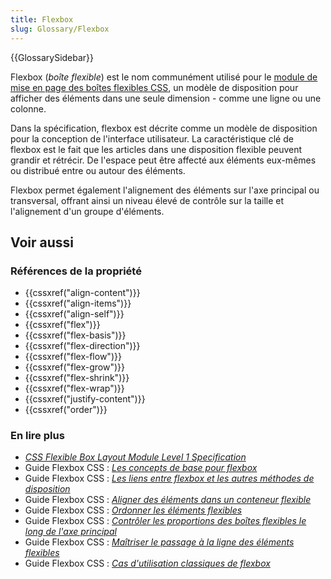 ```yaml
---
title: Flexbox
slug: Glossary/Flexbox
---
```


{{GlossarySidebar}}

Flexbox (_boîte flexible_) est le nom communément utilisé pour le [module de mise en page des boîtes flexibles CSS](https://www.w3.org/TR/css-flexbox-1/), un modèle de disposition pour afficher des éléments dans une seule dimension - comme une ligne ou une colonne.

Dans la spécification, flexbox est décrite comme un modèle de disposition pour la conception de l'interface utilisateur. La caractéristique clé de flexbox est le fait que les articles dans une disposition flexible peuvent grandir et rétrécir. De l'espace peut être affecté aux éléments eux-mêmes ou distribué entre ou autour des éléments.

Flexbox permet également l'alignement des éléments sur l'axe principal ou transversal, offrant ainsi un niveau élevé de contrôle sur la taille et l'alignement d'un groupe d'éléments.

## Voir aussi

### Références de la propriété

- {{cssxref("align-content")}}
- {{cssxref("align-items")}}
- {{cssxref("align-self")}}
- {{cssxref("flex")}}
- {{cssxref("flex-basis")}}
- {{cssxref("flex-direction")}}
- {{cssxref("flex-flow")}}
- {{cssxref("flex-grow")}}
- {{cssxref("flex-shrink")}}
- {{cssxref("flex-wrap")}}
- {{cssxref("justify-content")}}
- {{cssxref("order")}}

### En lire plus

- _[CSS Flexible Box Layout Module Level 1 Specification](https://www.w3.org/TR/css-flexbox-1/)_
- Guide Flexbox CSS : _[Les concepts de base pour flexbox](/fr/docs/Web/CSS/Disposition_flexbox_CSS/Concepts_de_base_flexbox)_
- Guide Flexbox CSS : _[Les liens entre flexbox et les autres méthodes de disposition](/fr/docs/Web/CSS/Disposition_flexbox_CSS/Liens_entre_flexbox_et_les_autres_dispositions)_
- Guide Flexbox CSS : _[Aligner des éléments dans un conteneur flexible](/fr/docs/Web/CSS/Disposition_flexbox_CSS/Aligner_des_éléments_dans_un_conteneur_flexible)_
- Guide Flexbox CSS : _[Ordonner les éléments flexibles](/fr/docs/Web/CSS/Disposition_flexbox_CSS/Ordering_Flex_Items)_
- Guide Flexbox CSS : _[Contrôler les proportions des boîtes flexibles le long de l'axe principal](/fr/docs/Web/CSS/Disposition_flexbox_CSS/Contrôler_les_proportions_des_boîtes_flexibles_le_long_de_l_axe_principal)_
- Guide Flexbox CSS : _[Maîtriser le passage à la ligne des éléments flexibles](/fr/docs/Web/CSS/Disposition_flexbox_CSS/Maîtriser_passage_à_la_ligne_des_éléments_flexibles)_
- Guide Flexbox CSS : _[Cas d'utilisation classiques de flexbox](/fr/docs/Web/CSS/Disposition_flexbox_CSS/Cas_utilisation_flexbox)_
